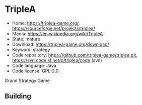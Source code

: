 # TripleA

- Home: https://triplea-game.org/, https://sourceforge.net/projects/triplea/
- Media: https://en.wikipedia.org/wiki/TripleA
- State: mature
- Download: https://triplea-game.org/download/
- Keyword: strategy
- Code repository: https://github.com/triplea-game/triplea.git, https://svn.code.sf.net/p/triplea/code (svn)
- Code language: Java
- Code license: GPL-2.0

Grand Strategy Game

## Building
